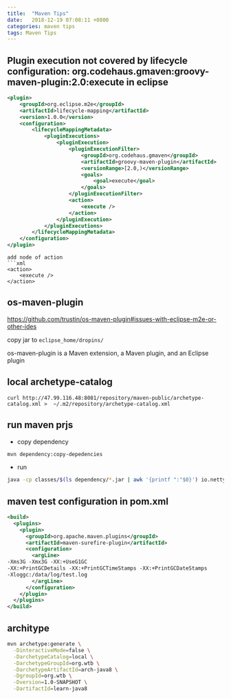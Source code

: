 ```yaml
---
title:  "Maven Tips"
date:   2018-12-19 07:08:11 +0800
categories: maven tips
tags: Maven Tips
---
```


## Plugin execution not covered by lifecycle configuration: org.codehaus.gmaven:groovy-maven-plugin:2.0:execute in eclipse
```xml
<plugin>
    <groupId>org.eclipse.m2e</groupId>
    <artifactId>lifecycle-mapping</artifactId>
    <version>1.0.0</version>
    <configuration>
        <lifecycleMappingMetadata>
            <pluginExecutions>
                <pluginExecution>
                    <pluginExecutionFilter>
                        <groupId>org.codehaus.gmaven</groupId>
                        <artifactId>groovy-maven-plugin</artifactId>
                        <versionRange>[2.0,)</versionRange>
                        <goals>
                            <goal>execute</goal>
                        </goals>
                    </pluginExecutionFilter>
                    <action>
                        <execute />
                    </action>
                </pluginExecution>
            </pluginExecutions>
        </lifecycleMappingMetadata>
    </configuration>
</plugin>
```

```
add node of action
```xml
<action>
    <execute />
</action>
```

## os-maven-plugin
https://github.com/trustin/os-maven-plugin#issues-with-eclipse-m2e-or-other-ides

copy jar to `eclipse_home/dropins/`

os-maven-plugin is a Maven extension, a Maven plugin, and an Eclipse plugin

## local archetype-catalog
```
curl http://47.99.116.48:8081/repository/maven-public/archetype-catalog.xml >  ~/.m2/repository/archetype-catalog.xml
```

## run maven prjs

+ copy dependency
```bash
mvn dependency:copy-depedencies
```

+ run
```bash
java -cp classes/$(ls dependency/*.jar | awk '{printf ":"$0}') io.netty.example.proxy.HexDumpProxy
```

## maven test configuration in pom.xml
```xml
<build>
  <plugins>
    <plugin>
      <groupId>org.apache.maven.plugins</groupId>
      <artifactId>maven-surefire-plugin</artifactId>
      <configuration>
        <argLine>
-Xms3G -Xmx3G -XX:+UseG1GC
-XX:+PrintGCDetails -XX:+PrintGCTimeStamps -XX:+PrintGCDateStamps
-Xloggc:/data/log/test.log
        </argLine>
      </configuration>
    </plugin>
  </plugins>
</build>
```

## architype
```bash
mvn archetype:generate \
  -DinteractiveMode=false \
  -DarchetypeCatalog=local \
  -DarchetypeGroupId=org.wtb \
  -DarchetypeArtifactId=arch-java8 \
  -DgroupId=org.wtb \
  -Dversion=1.0-SNAPSHOT \
  -DartifactId=learn-java8
```
